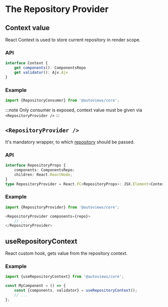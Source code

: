# The Repository Provider


## Context value
React Context is used to store current repository in render scope.

### API

```ts
interface Context {
    get components(): ComponentsRepo
    get validator(): Ajv.Ajv
}
```

### Example
```js
import {RepositoryConsumer} from '@autoviews/core';
```

:::note
Only consumer is exposed, context value must be given via `<RepositoryProvider />`
:::

## `<RepositoryProvider />`

It's mandatory wrapper, to which [repository](./components-repo.md) should be passed.

### API
```ts
interface RepositoryProps {
    components: ComponentsRepo;
    children: React.ReactNode;
}
type RepositoryProvider = React.FC<RepositoryProps>: JSX.Element<Context>
```

### Example
```js
import {RepositoryProvider} from '@autoviews/core';

<RepositoryProvider components={repo}>
    // ...
</RepositoryProvider>
```

## useRepositoryContext

React custom hook, gets value from the repository context.

### Example
```js
import {useRepositoryContext} from '@autoviews/core';

const MyComponent = () => {
    const {components, validator} = useRepositoryContext();
    // ...
};
```
